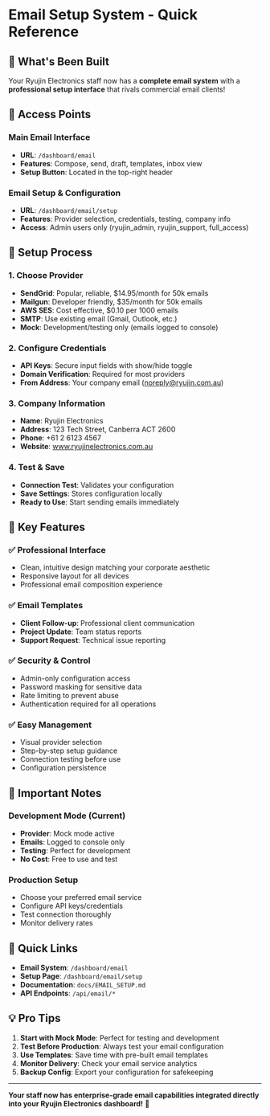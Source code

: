 # Email Setup System - Quick Reference

## 🚀 **What's Been Built**

Your Ryujin Electronics staff now has a **complete email system** with a **professional setup interface** that rivals commercial email clients!

## 📍 **Access Points**

### **Main Email Interface**
- **URL**: `/dashboard/email`
- **Features**: Compose, send, draft, templates, inbox view
- **Setup Button**: Located in the top-right header

### **Email Setup & Configuration**
- **URL**: `/dashboard/email/setup`
- **Features**: Provider selection, credentials, testing, company info
- **Access**: Admin users only (ryujin_admin, ryujin_support, full_access)

## 🔧 **Setup Process**

### **1. Choose Provider**
- **SendGrid**: Popular, reliable, $14.95/month for 50k emails
- **Mailgun**: Developer friendly, $35/month for 50k emails  
- **AWS SES**: Cost effective, $0.10 per 1000 emails
- **SMTP**: Use existing email (Gmail, Outlook, etc.)
- **Mock**: Development/testing only (emails logged to console)

### **2. Configure Credentials**
- **API Keys**: Secure input fields with show/hide toggle
- **Domain Verification**: Required for most providers
- **From Address**: Your company email (noreply@ryujin.com.au)

### **3. Company Information**
- **Name**: Ryujin Electronics
- **Address**: 123 Tech Street, Canberra ACT 2600
- **Phone**: +61 2 6123 4567
- **Website**: www.ryujinelectronics.com.au

### **4. Test & Save**
- **Connection Test**: Validates your configuration
- **Save Settings**: Stores configuration locally
- **Ready to Use**: Start sending emails immediately

## 🎯 **Key Features**

### **✅ Professional Interface**
- Clean, intuitive design matching your corporate aesthetic
- Responsive layout for all devices
- Professional email composition experience

### **✅ Email Templates**
- **Client Follow-up**: Professional client communication
- **Project Update**: Team status reports
- **Support Request**: Technical issue reporting

### **✅ Security & Control**
- Admin-only configuration access
- Password masking for sensitive data
- Rate limiting to prevent abuse
- Authentication required for all operations

### **✅ Easy Management**
- Visual provider selection
- Step-by-step setup guidance
- Connection testing before use
- Configuration persistence

## 🚨 **Important Notes**

### **Development Mode (Current)**
- **Provider**: Mock mode active
- **Emails**: Logged to console only
- **Testing**: Perfect for development
- **No Cost**: Free to use and test

### **Production Setup**
- Choose your preferred email service
- Configure API keys/credentials
- Test connection thoroughly
- Monitor delivery rates

## 🔗 **Quick Links**

- **Email System**: `/dashboard/email`
- **Setup Page**: `/dashboard/email/setup`
- **Documentation**: `docs/EMAIL_SETUP.md`
- **API Endpoints**: `/api/email/*`

## 💡 **Pro Tips**

1. **Start with Mock Mode**: Perfect for testing and development
2. **Test Before Production**: Always test your email configuration
3. **Use Templates**: Save time with pre-built email templates
4. **Monitor Delivery**: Check your email service analytics
5. **Backup Config**: Export your configuration for safekeeping

---

**Your staff now has enterprise-grade email capabilities integrated directly into your Ryujin Electronics dashboard!** 🎉

